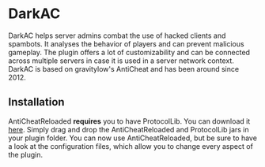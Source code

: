 DarkAC
=============
DarkAC helps server admins combat the use of hacked clients and spambots. It analyses the behavior of players and can prevent malicious gameplay. The plugin offers a lot of customizability and can be connected across multiple servers in case it is used in a server network context. DarkAC is based on gravitylow's AntiCheat and has been around since 2012.

Installation
------------
AntiCheatReloaded **requires** you to have ProtocolLib. You can download it [here](https://www.spigotmc.org/resources/protocollib.1997/).
Simply drag and drop the AntiCheatReloaded and ProtocolLib jars in your plugin folder. You can now use AntiCheatReloaded, but be sure to have a look at the configuration files, which allow you to change every aspect of the plugin.
